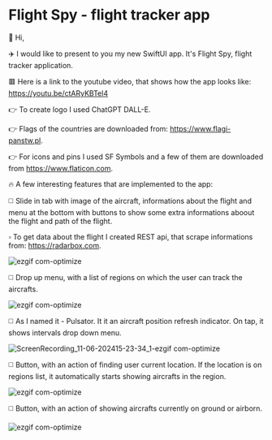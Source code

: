 # Flight Spy - flight tracker app 
👋 Hi, 

✈️ I would like to present to you my new SwiftUI app. It's Flight Spy, flight tracker application.

🟥 Here is a link to the youtube video, that shows how the app looks like: https://youtu.be/ctARyKBTel4

👉 To create logo I used ChatGPT DALL-E.

👉 Flags of the countries are downloaded from: https://www.flagi-panstw.pl.

👉 For icons and pins I used SF Symbols and a few of them are downloaded from https://www.flaticon.com.

🔥 A few interesting features that are implemented to the app:

◻️ Slide in tab with image of the aircraft, informations about the flight and menu at the bottom with buttons to show some extra informations aboout the flight and path of the flight.

▫️ To get data about the flight I created REST api, that scrape informations from: https://radarbox.com.

![ezgif com-optimize](https://github.com/user-attachments/assets/4f7ae1a9-ba11-4a54-809d-fdf6ed498354)

◻️ Drop up menu, with a list of regions on which the user can track the aircrafts.

![ezgif com-optimize](https://github.com/user-attachments/assets/63088bd4-7c06-46e9-b2cf-e67d0569a3cb)

◻️ As I named it - Pulsator. It it an aircraft position refresh indicator. On tap, it shows intervals drop down menu.

![ScreenRecording_11-06-202415-23-34_1-ezgif com-optimize](https://github.com/user-attachments/assets/4191a923-bff0-4e6b-80d3-93ca9d369ca9)

◻️ Button, with an action of finding user current location. If the location is on regions list, it automatically starts showing aircrafts in the region.

![ezgif com-optimize](https://github.com/user-attachments/assets/0435bb37-ebb6-4ea8-bc60-c456301c3580)

◻️ Button, with an action of showing aircrafts currently on ground or airborn.

![ezgif com-optimize](https://github.com/user-attachments/assets/8363564e-e87a-406d-ad15-f7d9d68bfaf8)





